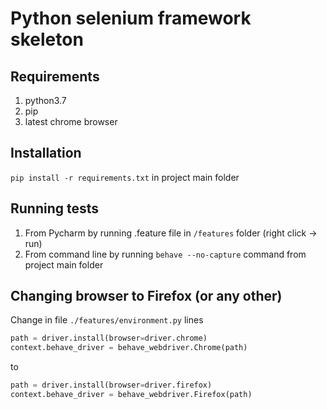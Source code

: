 # Python selenium framework skeleton

## Requirements
1. python3.7
2. pip
3. latest chrome browser

## Installation
`pip install -r requirements.txt` in project main folder

## Running tests
1. From Pycharm by running .feature file in `/features` folder (right click -> run)
2. From command line by running `behave --no-capture` command from project main folder


## Changing browser to Firefox (or any other)
Change in file `./features/environment.py` lines

```python
path = driver.install(browser=driver.chrome)
context.behave_driver = behave_webdriver.Chrome(path)
```

to 

```python
path = driver.install(browser=driver.firefox)
context.behave_driver = behave_webdriver.Firefox(path)
```